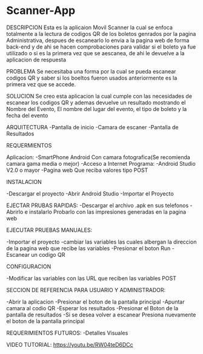 # Scanner-App

DESCRIPCION
Esta es la aplicaion Movil Scanner la cual se enfoca totalmente a la lectura de codigos QR de los boletos genrados por la pagina Administrativa, despues de escanearlo lo envia a la pagina web de forma back-end y de ahi se hacen comprobaciones para validar si el boleto ya fue utilizado o si es la primera vez que se aescanea, de ahi le devuelve a la aplicacion de respuesta

PROBLEMA
Se necesitaba una forma por la cual se pueda escanear codigos QR y saber si los boeltos fueron usados anteriormente es la primera vez que se accede.

SOLUCION
Se creo esta aplicacion la cual cumple con las necesidades de escanear los codigos QR y ademas devuelve un resultado mostrando el Nombre del Evento, El nombre del lugar del evento, el tipo de boleto y la fecha del evento

ARQUITECTURA
  -Pantalla de inicio
  -Camara de escaner
  -Pantalla de Resultados
  
REQUERMIENTOS

Aplicacion:
-SmartPhone  Android Con camara fotografica(Se recomienda camara gama media o mejor)
-Acceso a Internet
Programa:
-Android Studio V2.0 o mayor
-Pagina web Que reciba valores tipo POST



INSTALACION

-Descargar el proyecto
-Abrir Android Studio 
-Importar el Proyecto

EJECTAR PRUBAS RAPIDAS:
-Descargar el archivo .apk  en sus telefonos
-Abrirlo e instalarlo
Probarlo con las impresiones generadas en la pagina web

EJECUTAR PRUEBAS MANUALES:

-Importar el proyecto
-cambiar las variables las cuales albergan la direccion de la pagina web que recibe las variables
-Presionar el boton Run
-Escanear un codigo QR

CONFIGURACION

-Modificar las variables con las URL que reciben las variables POST

SECCION DE REFERENCIA PARA USUARIO Y ADMINISTRADOR:

-Abrir la aplicacion
-Presionar el boton de la pantalla principal
-Apuntar camara al codio QR
-Esperar los resultados
-Presionar el Boton de la pantalla de resultados
-Si se desea volver a escanear Presiona nuevamente el boton de la pantalla principal

REQUERIMIENTOS FUTUROS:
-Detalles Visuales

VIDEO TUTORIAL:
https://youtu.be/RW04teD6DCc














